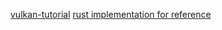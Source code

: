 [vulkan-tutorial](https://vulkan-tutorial.com/en/Drawing_a_triangle/Drawing/Rendering_and_presentation)
[rust implementation for reference](https://github.com/adrien-ben/vulkan-tutorial-rs)
